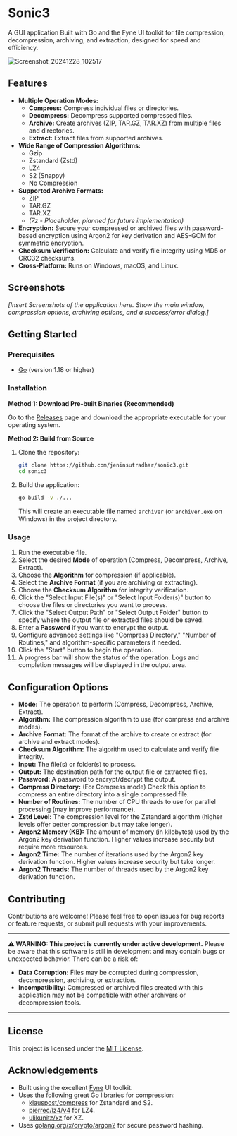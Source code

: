 # Sonic3
A GUI application Built with Go and the Fyne UI toolkit for file compression, decompression, archiving, and extraction, designed for speed and efficiency.

![Screenshot_20241228_102517](https://github.com/user-attachments/assets/3129879a-d070-4029-b6f1-dd34c1258c60)


## Features

*   **Multiple Operation Modes:**
    *   **Compress:** Compress individual files or directories.
    *   **Decompress:** Decompress supported compressed files.
    *   **Archive:** Create archives (ZIP, TAR.GZ, TAR.XZ) from multiple files and directories.
    *   **Extract:** Extract files from supported archives.
*   **Wide Range of Compression Algorithms:**
    *   Gzip
    *   Zstandard (Zstd)
    *   LZ4
    *   S2 (Snappy)
    *   No Compression
*   **Supported Archive Formats:**
    *   ZIP
    *   TAR.GZ
    *   TAR.XZ
    *   *(7z - Placeholder, planned for future implementation)*
*   **Encryption:** Secure your compressed or archived files with password-based encryption using Argon2 for key derivation and AES-GCM for symmetric encryption.
*   **Checksum Verification:** Calculate and verify file integrity using MD5 or CRC32 checksums.
*   **Cross-Platform:** Runs on Windows, macOS, and Linux.

## Screenshots

*[Insert Screenshots of the application here. Show the main window, compression options, archiving options, and a success/error dialog.]*

## Getting Started

### Prerequisites

*   [Go](https://go.dev/dl/) (version 1.18 or higher)

### Installation

**Method 1: Download Pre-built Binaries (Recommended)**

Go to the [Releases](https://github.com/jeninsutradhar/sonic3/releases) page and download the appropriate executable for your operating system.

**Method 2: Build from Source**

1. Clone the repository:
    ```bash
    git clone https://github.com/jeninsutradhar/sonic3.git
    cd sonic3
    ```
2. Build the application:
    ```bash
    go build -v ./...
    ```
    This will create an executable file named `archiver` (or `archiver.exe` on Windows) in the project directory.

### Usage

1. Run the executable file.
2. Select the desired **Mode** of operation (Compress, Decompress, Archive, Extract).
3. Choose the **Algorithm** for compression (if applicable).
4. Select the **Archive Format** (if you are archiving or extracting).
5. Choose the **Checksum Algorithm** for integrity verification.
6. Click the "Select Input File(s)" or "Select Input Folder(s)" button to choose the files or directories you want to process.
7. Click the "Select Output Path" or "Select Output Folder" button to specify where the output file or extracted files should be saved.
8. Enter a **Password** if you want to encrypt the output.
9. Configure advanced settings like "Compress Directory," "Number of Routines," and algorithm-specific parameters if needed.
10. Click the "Start" button to begin the operation.
11. A progress bar will show the status of the operation. Logs and completion messages will be displayed in the output area.

## Configuration Options

*   **Mode:** The operation to perform (Compress, Decompress, Archive, Extract).
*   **Algorithm:** The compression algorithm to use (for compress and archive modes).
*   **Archive Format:** The format of the archive to create or extract (for archive and extract modes).
*   **Checksum Algorithm:** The algorithm used to calculate and verify file integrity.
*   **Input:** The file(s) or folder(s) to process.
*   **Output:** The destination path for the output file or extracted files.
*   **Password:** A password to encrypt/decrypt the output.
*   **Compress Directory:** (For Compress mode) Check this option to compress an entire directory into a single compressed file.
*   **Number of Routines:** The number of CPU threads to use for parallel processing (may improve performance).
*   **Zstd Level:** The compression level for the Zstandard algorithm (higher levels offer better compression but may take longer).
*   **Argon2 Memory (KB):** The amount of memory (in kilobytes) used by the Argon2 key derivation function. Higher values increase security but require more resources.
*   **Argon2 Time:** The number of iterations used by the Argon2 key derivation function. Higher values increase security but take longer.
*   **Argon2 Threads:** The number of threads used by the Argon2 key derivation function.

## Contributing

Contributions are welcome! Please feel free to open issues for bug reports or feature requests, or submit pull requests with your improvements.
***
**⚠️ WARNING: This project is currently under active development.**
Please be aware that this software is still in development and may contain bugs or unexpected behavior. There can be a risk of:

*   **Data Corruption:** Files may be corrupted during compression, decompression, archiving, or extraction.
*   **Incompatibility:** Compressed or archived files created with this application may not be compatible with other archivers or decompression tools.
***

## License
This project is licensed under the [MIT License](LICENSE).

## Acknowledgements

*   Built using the excellent [Fyne](https://fyne.io/) UI toolkit.
*   Uses the following great Go libraries for compression:
    *   [klauspost/compress](https://github.com/klauspost/compress) for Zstandard and S2.
    *   [pierrec/lz4/v4](https://github.com/pierrec/lz4/v4) for LZ4.
    *   [ulikunitz/xz](https://github.com/ulikunitz/xz) for XZ.
*   Uses [golang.org/x/crypto/argon2](https://pkg.go.dev/golang.org/x/crypto/argon2) for secure password hashing.
 
